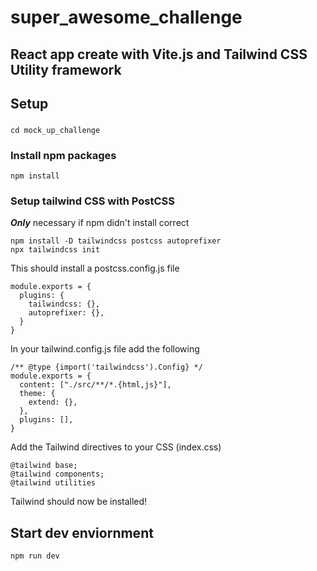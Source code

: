# super_awesome_challenge

## React app create with Vite.js and Tailwind CSS Utility framework

## Setup

###

```
cd mock_up_challenge
```

### Install npm packages

```
npm install
```

### Setup tailwind CSS with PostCSS

<b><i> Only</i></b> necessary if npm didn't install correct

```
npm install -D tailwindcss postcss autoprefixer
npx tailwindcss init
```

This should install a postcss.config.js file

```
module.exports = {
  plugins: {
    tailwindcss: {},
    autoprefixer: {},
  }
}
```

In your tailwind.config.js file add the following

```
/** @type {import('tailwindcss').Config} */
module.exports = {
  content: ["./src/**/*.{html,js}"],
  theme: {
    extend: {},
  },
  plugins: [],
}
```

Add the Tailwind directives to your CSS (index.css)

```
@tailwind base;
@tailwind components;
@tailwind utilities
```

Tailwind should now be installed!

## Start dev enviornment

```
npm run dev
```
